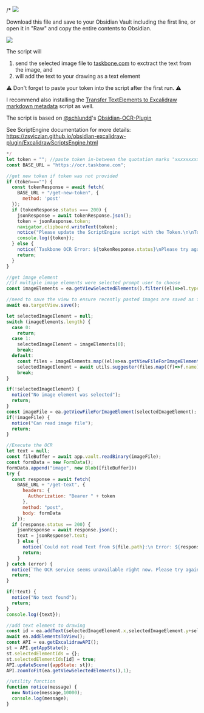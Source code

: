 /*
![](https://raw.githubusercontent.com/zsviczian/obsidian-excalidraw-plugin/master/images/scripts-download-raw.jpg)

Download this file and save to your Obsidian Vault including the first line, or open it in "Raw" and copy the entire contents to Obsidian.

![](https://raw.githubusercontent.com/zsviczian/obsidian-excalidraw-plugin/master/images/scripts-ocr.jpg)

The script will 
  1) send the selected image file to [taskbone.com](https://taskbone.com) to exctract the text from the image, and
  2) will add the text to your drawing as a text element

⚠ Don't forget to paste your token into the script after the first run. ⚠

I recommend also installing the [Transfer TextElements to Excalidraw markdown metadata](Transfer%20TextElements%20to%20Excalidraw%20markdown%20metadata.md) script as well.

The script is based on [@schlundd](https://github.com/schlundd)'s [Obsidian-OCR-Plugin](https://github.com/schlundd/obsidian-ocr-plugin)

See ScriptEngine documentation for more details:
https://zsviczian.github.io/obsidian-excalidraw-plugin/ExcalidrawScriptsEngine.html

```javascript
*/
let token = ""; //paste token in-between the quotation marks "xxxxxxxxxx"
const BASE_URL = "https://ocr.taskbone.com";

//get new token if token was not provided
if (token==="") {
  const tokenResponse = await fetch(
	BASE_URL + "/get-new-token", {
	  method: 'post'
  });
  if (tokenResponse.status === 200) {
    jsonResponse = await tokenResponse.json();
	token = jsonResponse.token;
	navigator.clipboard.writeText(token);
	notice("Please update the ScriptEngine script with the Token.\n\nToken is on the clipboard and in Developer Console.");
	console.log({token});
  } else {
	notice(`Taskbone OCR Error: ${tokenResponse.status}\nPlease try again later.`);
	return;
  }
}

//get image element
//if multiple image elements were selected prompt user to choose
const imageElements = ea.getViewSelectedElements().filter((el)=>el.type==="image");

//need to save the view to ensure recently pasted images are saved as files
await ea.targetView.save(); 

let selectedImageElement = null;
switch (imageElements.length) {
  case 0: 
    return;
  case 1: 
    selectedImageElement = imageElements[0];
    break;
  default:
	const files = imageElements.map((el)=>ea.getViewFileForImageElement(el));
	selectedImageElement = await utils.suggester(files.map((f)=>f.name),imageElements);
    break;
}

if(!selectedImageElement) {
  notice("No image element was selected");
  return;
}
const imageFile = ea.getViewFileForImageElement(selectedImageElement);
if(!imageFile) {
  notice("Can read image file");
  return;
}

//Execute the OCR
let text = null;
const fileBuffer = await app.vault.readBinary(imageFile);
const formData = new FormData();
formData.append("image", new Blob([fileBuffer]))
try {
  const response = await fetch(
	BASE_URL + "/get-text", { 
	  headers: {
		Authorization: "Bearer " + token
	  },
	  method: "post",
	  body: formData
	});
  if (response.status == 200) {
	jsonResponse = await response.json();
	text = jsonResponse?.text;
	} else {
	  notice(`Could not read Text from ${file.path}:\n Error: ${response.status}`);
	  return;
	}
} catch (error) {
  notice(`The OCR service seems unavailable right now. Please try again later.`);
  return;
}

if(!text) {
  notice("No text found");
  return;
}
console.log({text});

//add text element to drawing
const id = ea.addText(selectedImageElement.x,selectedImageElement.y+selectedImageElement.height,text);
await ea.addElementsToView();
const API = ea.getExcalidrawAPI();
st = API.getAppState();
st.selectedElementIds = {};
st.selectedElementIds[id] = true;
API.updateScene({appState: st});
API.zoomToFit(ea.getViewSelectedElements(),1);

//utility function
function notice(message) {
  new Notice(message,10000);
  console.log(message);
}